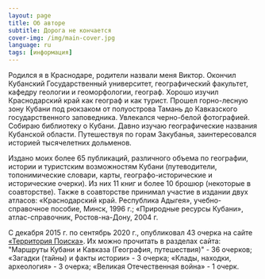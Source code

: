 ```yaml
---
layout: page
title: Об авторе
subtitle: Дорога не кончается
cover-img: /img/main-cover.jpg
language: ru
tags: [информация]
---
```

Родился я в Краснодаре, родители назвали меня Виктор. Окончил Кубанский Государственный университет, географический факультет, кафедру геологии и геоморфологии, географ. Хорошо изучил Краснодарский край как географ и как турист. Прошел горно-лесную зону Кубани под рюкзаком от полуострова Тамань до Кавказского государственного заповедника. Увлекался черно-белой фотографией. Собираю библиотеку о Кубани. Давно изучаю географические названия Кубанской области. Путешествуя по горам Закубанья, заинтересовался историей тысячелетних дольменов.

Издано моих более 65 публикаций, различного объема по географии, истории и туристским возможностям Кубани (путеводители, топонимические словари, карты, географо-исторические и исторические очерки). Из них 11 книг и более 10 брошюр (некоторые в соавторстве). Также в соавторстве принимал участие в издании двух атласов: «Краснодарский край. Республика Адыгея», учебно-справочное пособие, Минск, 1996 г.; «Природные ресурсы Кубани», атлас-справочник, Ростов-на-Дону, 2004 г.

С декабря 2015 г. по сентябрь 2020 г., опубликовал 43 очерка на сайте [«Территория Поиска»](http://iskatelklada.tuapse.ru). Их можно прочитать в разделах сайта: "Маршруты Кубани и Кавказа (География, путешествия)" - 36 очерков; «Загадки (тайны) и факты истории» - 3 очерка; «Клады, находки, археология» - 3 очерка; «Великая Отечественная война» - 1 очерк.
